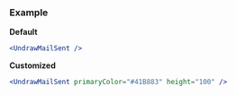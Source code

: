### Example

**Default**
```jsx
<UndrawMailSent />
```

**Customized**
```jsx
<UndrawMailSent primaryColor="#41B883" height="100" />
```
